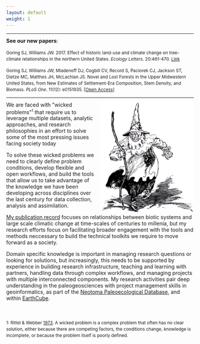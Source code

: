 ```yaml
---
layout: default
weight: 1
---
```


<style>
.new_papers p:hover{

  background:#cccccc

}
</style>

<hr style="margin-top: 10px; margin-bottom: 10px">
<b>See our new papers</b>:

<div class="new_papers">
<p class="hangingindent">
<small>Goring SJ, Williams JW. 2017. Effect of historic land-use and climate change on tree-climate relationships in the northern United States. <i>Ecology Letters</i>. 20:461-470. <a href="http://dx.doi.org/10.1111/ele.12747">Link</a></small></p>

<p class="hangingindent"><small>Goring SJ, Williams JW, Mladenoff DJ, Cogbill CV, Record S, Paciorek CJ, Jackson ST, Dietze MC, Matthes JH, McLachlan JS. Novel and Lost Forests in the Upper Midwestern United States, from New Estimates of Settlement-Era Composition, Stem Density, and Biomass. <i>PLoS One</i>. 11(12): e0151935. [<a href="http://dx.doi.org/10.1371/journal.pone.0151935" title="Journal article">Open Access</a>]</small></p>
</div>

<hr style="margin-top: 10px; margin-bottom: 10px">

<img src="images/Wicked_East.png" style="float:right; margin-left:10px" title="The Wicked Witch of the East as pictured in The Tin Woodman of Oz by L. Frank Baum.">
We are faced with "wicked problems"<sup><small>1</small></sup> that require us to leverage multiple datasets, analytic approaches, and research philosophies in an effort to solve some of the most pressing issues facing society today

To solve these wicked problems we need to clearly define problem conditions, develop flexible and open workflows, and build the tools that allow us to take advantage of the knowledge we have been developing across disciplines over the last century for data collection, analysis and assimilation.

[My publication record](http://simongoring.github.io/cv/Publications.html) focuses on relationships between biotic systems and large scale climatic change at time-scales of centuries to millenia, but my research efforts focus on facilitating broader engagement with the tools and methods neccessary to build the technical toolkits we require to move forward as a society.

Domain specific knowledge is important in managing research questions or looking for solutions, but increasingly, this needs to be supported by experience in building research infrastructure, teaching and learning with partners, handling data through complex workflows, and managing projects with multiple interconnected components.  My research activities pair deep understanding in the paleogeosciences with project management skills in geoinformatics, as part of the [Neotoma Paleoecological Database](http://neotomadb.org), and within [EarthCube](http://earthcube.org).

<br> <br>
<small>1: Rittel & Webber [1973](http://www.uctc.net/mwebber/Rittel+Webber+Dilemmas+General_Theory_of_Planning.pdf).  A wicked problem is a complex problem that often has no clear solution, either because there are competing factors, the conditions change, knowledge is incomplete, or because the problem itself is poorly defined.</small>
